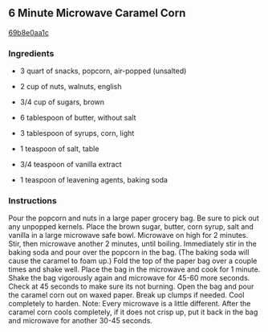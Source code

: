 ## 6 Minute Microwave Caramel Corn

[69b8e0aa1c](http://tastykitchen.com/recipes/holidays/6-minute-microwave-caramel-corn/)

### Ingredients

 - 3 quart of snacks, popcorn, air-popped (unsalted)

 - 2 cup of nuts, walnuts, english

 - 3/4 cup of sugars, brown

 - 6 tablespoon of butter, without salt

 - 3 tablespoon of syrups, corn, light

 - 1 teaspoon of salt, table

 - 3/4 teaspoon of vanilla extract

 - 1 teaspoon of leavening agents, baking soda

### Instructions

Pour the popcorn and nuts in a large paper grocery bag. Be sure to pick out any unpopped kernels. Place the brown sugar, butter, corn syrup, salt and vanilla in a large microwave safe bowl. Microwave on high for 2 minutes. Stir, then microwave another 2 minutes, until boiling. Immediately stir in the baking soda and pour over the popcorn in the bag. (The baking soda will cause the caramel to foam up.) Fold the top of the paper bag over a couple times and shake well. Place the bag in the microwave and cook for 1 minute. Shake the bag vigorously again and microwave for 45-60 more seconds. Check at 45 seconds to make sure its not burning. Open the bag and pour the caramel corn out on waxed paper. Break up clumps if needed. Cool completely to harden. Note: Every microwave is a little different. After the caramel corn cools completely, if it does not crisp up, put it back in the bag and microwave for another 30-45 seconds.
